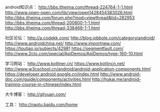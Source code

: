 android知识点：
http://bbs.itheima.com/thread-224764-1-1.html
http://www.open-open.com/lib/view/open1428454383026.html
http://bbs.itheima.com/forum.php?mod=viewthread&tid=282953
http://bbs.itheima.com/thread-200600-1-1.html
http://bbs.itheima.com/thread-338469-1-1.html

社区论坛：
http://a.codekk.com/
http://blog.jobbole.com/category/android/
http://www.androidchina.net/
http://www.importnew.com/
https://toutiao.io/subjects/42981
https://segmentfault.com/
http://www.2cto.com/special/ApiDemos/ApiDemos/type-160-10.html

学习网站：
http://www.kotliner.cn/
https://www.kotlincn.net/
http://www.w3cschool.cn/android/android-application-components.html
https://developer.android.google.cn/index.html
http://www.android-doc.com/guide/components/activities.html
http://hukai.me/android-training-course-in-chinese/index.html

大牛博客：
http://gityuan.com/



工具：
http://naotu.baidu.com/home
